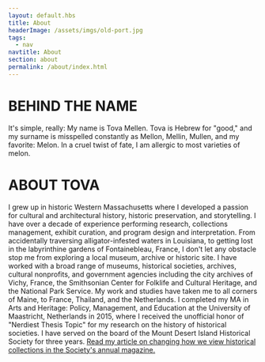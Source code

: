 ```yaml
--- 
layout: default.hbs
title: About
headerImage: /assets/imgs/old-port.jpg
tags:
  - nav
navtitle: About
section: about
permalink: /about/index.html
--- 
```


# BEHIND THE NAME

It's simple, really: My name is Tova Mellen. Tova is Hebrew for "good," and my surname is misspelled constantly as Mellon, Mellin, Mullen, and my favorite: Melon. In a cruel twist of fate, I am allergic to most varieties of melon.


# ABOUT TOVA

I grew up in historic Western Massachusetts where I developed a passion for cultural and architectural history, historic preservation, and storytelling. I have over a decade of experience performing research, collections management, exhibit curation, and program design and interpretation. From accidentally traversing alligator-infested waters in Louisiana, to getting lost in the labyrinthine gardens of Fontainebleau, France, I don't let any obstacle stop me from exploring a local museum, archive or historic site.
I have worked with a broad range of museums, historical societies, archives, cultural nonprofits, and government agencies including the city archives of Vichy, France, the Smithsonian Center for Folklife and Cultural Heritage, and the National Park Service. My work and studies have taken me to all corners of Maine, to France, Thailand, and the Netherlands. I completed my MA in Arts and Heritage: Policy, Management, and Education at the University of Maastricht, Netherlands in 2015, where I received the unofficial honor of "Nerdiest Thesis Topic" for my research on the history of historical societies.
I have served on the board of the Mount Desert Island Historical Society for three years. [Read my article on changing how we view historical collections in the Society's annual magazine.](https://mdihistory.org/wp-content/uploads/Mellen_Holdings-to-Beholdings.pdf)
